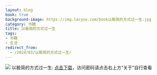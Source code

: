 ```yaml
---
layout: blog
book: true
background-image: https://img.locyoo.com/book以极简的方式过一生.jpg
category: 书籍
title: 以极简的方式过一生
tags:
- 书籍
- 生活
redirect_from:
  - /2024/03/以极简的方式过一生/
---
```

![](https://img.locyoo.com/book以极简的方式过一生.jpg)
以极简的方式过一生: <a name = "ref1" href="https://url18.ctfile.com/f/50983618-1418308250-38484a?p=3619">点击下载</a>，访问密码请点击右上方“关于”自行查看